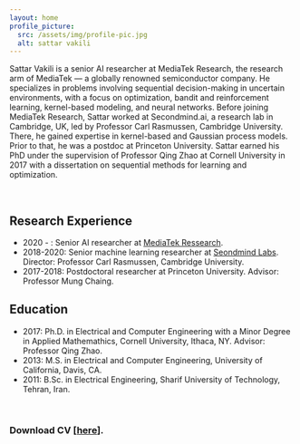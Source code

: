 ```yaml
---
layout: home
profile_picture:
  src: /assets/img/profile-pic.jpg
  alt: sattar vakili
---
```



Sattar Vakili is a senior AI researcher at MediaTek Research, the research arm of MediaTek — a globally renowned semiconductor company. He specializes in problems involving sequential decision-making in uncertain environments, with a focus on optimization, bandit and reinforcement learning, kernel-based modeling, and neural networks. Before joining MediaTek Research, Sattar worked at Secondmind.ai, a research lab in Cambridge, UK, led by Professor Carl Rasmussen, Cambridge University. There, he gained expertise in kernel-based and Gaussian process models. Prior to that, he was a postdoc at Princeton University. Sattar earned his PhD under the supervision of Professor Qing Zhao at Cornell University in 2017 with a dissertation on sequential methods for learning and optimization.

&nbsp;



<h2>Research Experience</h2>
<ul>
 	<li>2020 - : Senior AI researcher at <a href="https://i.mediatek.com/mediatekresearch" target="_blank" rel="noopener">MediaTek Ressearch</a>.</li>
 	<li>2018-2020: Senior machine learning researcher at <a href="https://www.secondmind.ai/research/labs/" target="_blank" rel="noopener">Seondmind Labs</a>. Director: Professor Carl Rasmussen, Cambridge University.</li>
 	<li>2017-2018: Postdoctoral researcher at Princeton University. Advisor: Professor Mung Chaing.</li>
</ul>
<h2>Education</h2>
<ul>
 	<li>2017: Ph.D.<span dir="ltr" role="presentation"> in Electrical and Computer Engineering</span> <span dir="ltr" role="presentation">with a</span> <span dir="ltr" role="presentation">Minor Degree in Applied Mathemathics, Cornell University, Ithaca, NY. Advisor: Professor Qing Zhao.</span></li>
 	<li>2013: M.S. in Electrical and Computer Engineering, University of California, Davis, CA.</li>
 	<li>2011: B.Sc. in Electrical Engineering, Sharif University of Technology, Tehran, Iran.</li>
</ul>

&nbsp;

<h3> Download CV [<a href="assets/CV_Sattar_Vakili_WEB_2.pdf" target="_blank" rel="noopener">here</a>].</h3>




